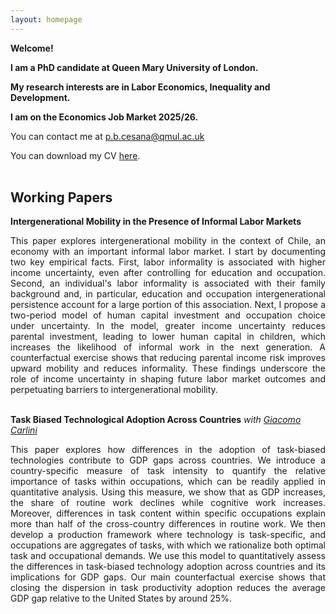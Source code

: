 ```yaml
---
layout: homepage
---
```

 **Welcome!**
 
 **I am a PhD candidate at Queen Mary University of London.** 

 **My research interests are in Labor Economics, Inequality and Development.**

 **I am on the Economics Job Market 2025/26.** 

 You can contact me at [p.b.cesana@qmul.ac.uk](mailto:p.b.cesana@qmul.ac.uk)

 You can download my CV [here](https://paulacesana.github.io/assets/files/pcesana_cv.pdf). <br><br>

## Working Papers 

**Intergenerational Mobility in the Presence of Informal Labor Markets**

<div align="justify">
 
This paper explores intergenerational mobility in the context of Chile, an economy with an important informal labor market. I start by documenting two key empirical facts. First, labor informality is associated with higher income uncertainty, even after controlling for education and occupation. Second, an individual's labor informality is associated with their family background and, in particular, education and occupation intergenerational persistence account for a large portion of this association. Next, I propose a two-period model of human capital investment and occupation choice under uncertainty. In the model, greater income uncertainty reduces parental investment, leading to lower human capital in children, which increases the likelihood of informal work in the next generation. A counterfactual exercise shows that reducing parental income risk improves upward mobility and reduces informality. These findings underscore the role of income uncertainty in shaping future labor market outcomes and perpetuating barriers to intergenerational mobility. <br><br>

</div>

**Task Biased Technological Adoption Across Countries**  *with [Giacomo Carlini](https://giacomocarlini.github.io/)*
<div align="justify">
 
This paper explores how differences in the adoption of task-biased technologies contribute to GDP gaps across countries. We introduce a country-specific measure of task intensity to quantify the relative importance of tasks within occupations, which can be readily applied in quantitative analysis. Using this measure, we show that as GDP increases, the share of routine work declines while cognitive work increases. Moreover, differences in task content within specific occupations explain more than half of the cross-country differences in routine work. We then develop a production framework where technology is task-specific, and occupations are aggregates of tasks, with which we rationalize both optimal task and occupational demands. We use this model to quantitatively assess the differences in task-biased technology adoption across countries and its implications for GDP gaps. Our main counterfactual exercise shows that closing the dispersion in task productivity adoption reduces the average GDP gap relative to the United States by around 25%. <br><br>
</div>



